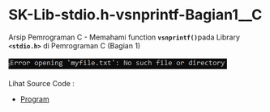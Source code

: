 # SK-Lib-stdio.h-vsnprintf-Bagian1__C
Arsip Pemrograman C - Memahami function <code><b>vsnprintf()</b></code>pada Library <code><b>&lt;stdio.h></b></code> di Pemrograman C (Bagian 1)<br><br>
<img src="https://github.com/RizkyKhapidsyah/SK-Lib-stdio.h-vsnprintf-Bagian1__C/blob/master/x64/result/001.PNG"><br><br>
Lihat Source Code : <br>
- <a href="https://github.com/RizkyKhapidsyah/SK-Lib-stdio.h-vsnprintf-Bagian1__C/blob/master/SK-Lib-stdio.h-vsnprintf-Bagian1__C/Source.c">Program</a>
